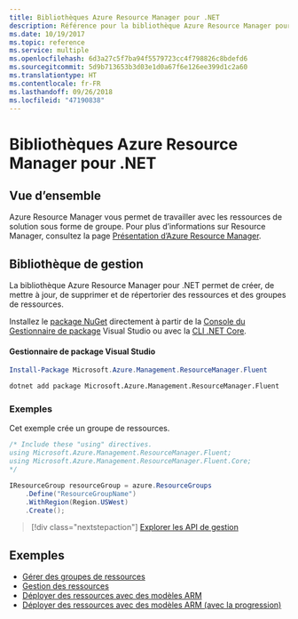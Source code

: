 ```yaml
---
title: Bibliothèques Azure Resource Manager pour .NET
description: Référence pour la bibliothèque Azure Resource Manager pour .NET
ms.date: 10/19/2017
ms.topic: reference
ms.service: multiple
ms.openlocfilehash: 6d3a27c5f7ba94f5579723cc4f798826c8bdefd6
ms.sourcegitcommit: 5d9b713653b3d03e1d0a67f6e126ee399d1c2a60
ms.translationtype: HT
ms.contentlocale: fr-FR
ms.lasthandoff: 09/26/2018
ms.locfileid: "47190838"
---
```

# <a name="azure-resource-manager-libraries-for-net"></a>Bibliothèques Azure Resource Manager pour .NET

## <a name="overview"></a>Vue d’ensemble

Azure Resource Manager vous permet de travailler avec les ressources de solution sous forme de groupe.  Pour plus d’informations sur Resource Manager, consultez la page [Présentation d’Azure Resource Manager](https://docs.microsoft.com/azure/azure-resource-manager/resource-group-overview).

## <a name="management-library"></a>Bibliothèque de gestion

La bibliothèque Azure Resource Manager pour .NET permet de créer, de mettre à jour, de supprimer et de répertorier des ressources et des groupes de ressources.

Installez le [package NuGet](https://www.nuget.org/packages/Microsoft.Azure.Management.ResourceManager.Fluent) directement à partir de la [Console du Gestionnaire de package][PackageManager] Visual Studio ou avec la [CLI .NET Core][DotNetCLI].

#### <a name="visual-studio-package-manager"></a>Gestionnaire de package Visual Studio

```powershell
Install-Package Microsoft.Azure.Management.ResourceManager.Fluent
```

```bash
dotnet add package Microsoft.Azure.Management.ResourceManager.Fluent
```

### <a name="example"></a>Exemples

Cet exemple crée un groupe de ressources.

```csharp
/* Include these "using" directives.
using Microsoft.Azure.Management.ResourceManager.Fluent;
using Microsoft.Azure.Management.ResourceManager.Fluent.Core;
*/

IResourceGroup resourceGroup = azure.ResourceGroups
    .Define("ResourceGroupName")
    .WithRegion(Region.USWest)
    .Create();
```

> [!div class="nextstepaction"]
> [Explorer les API de gestion](/dotnet/api/overview/azure/resources/management)


## <a name="samples"></a>Exemples

* [Gérer des groupes de ressources](https://github.com/Azure-Samples/resources-dotnet-manage-resource-group)
* [Gestion des ressources](https://github.com/Azure-Samples/resources-dotnet-manage-resource)
* [Déployer des ressources avec des modèles ARM](https://github.com/Azure-Samples/resources-dotnet-deploy-using-arm-template)
* [Déployer des ressources avec des modèles ARM (avec la progression)](https://github.com/Azure-Samples/resources-dotnet-deploy-using-arm-template-with-progress)


[PackageManager]: https://docs.microsoft.com/nuget/tools/package-manager-console
[DotNetCLI]: https://docs.microsoft.com/dotnet/core/tools/dotnet-add-package
